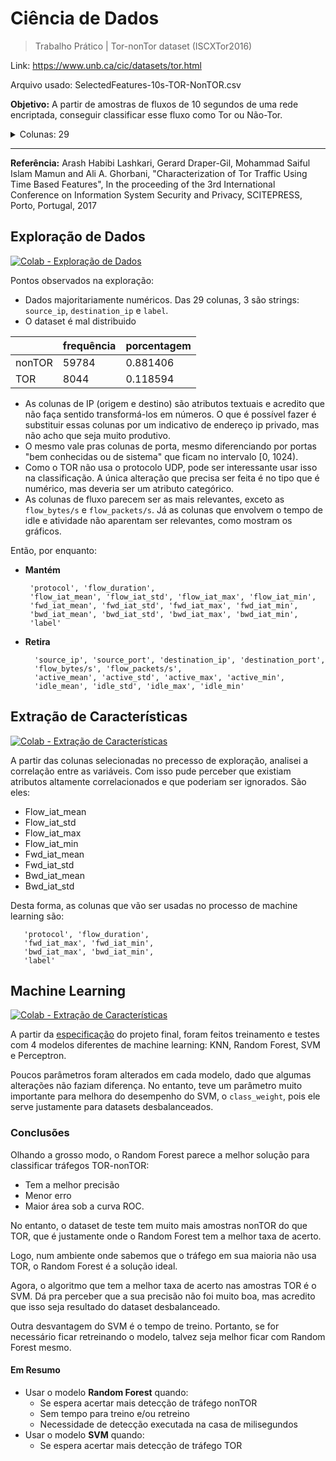 # Ciência de Dados
> Trabalho Prático | Tor-nonTor dataset (ISCXTor2016)

Link: https://www.unb.ca/cic/datasets/tor.html

Arquivo usado: SelectedFeatures-10s-TOR-NonTOR.csv

**Objetivo:** A partir de amostras de fluxos de 10 segundos de uma rede encriptada, conseguir classificar esse fluxo como Tor ou Não-Tor.

<details><summary>Colunas: 29</summary>

- Source IP
- Source Port
- Destination IP
- Destination Port
- Protocol
- Flow Duration
- Flow Bytes/s
- Flow Packets/s
- Flow IAT Mean
- Flow IAT Std
- Flow IAT Max
- Flow IAT Min
- Fwd IAT Mean
- Fwd IAT Std
- Fwd IAT Max
- Fwd IAT Min
- Bwd IAT Mean
- Bwd IAT Std
- Bwd IAT Max
- Bwd IAT Min
- Active Mean
- Active Std
- Active Max
- Active Min
- Idle Mean
- Idle Std
- Idle Max
- Idle Min
- label

Legendas:
- Flow IAT: Flow Inter Arrival Time, the time between two packets sent in either direction
- Fwd IAT: Forward Inter Arrival Time, the time between two packets sent forward direction
- Bwd IAT: Backward Inter Arrival Time, the time bettween two packets sent backwards
- Active: The amount of time time a flow was active before going idle
- Idle: The amount of time time a flow was idle before becoming active
</details>

---

**Referência:** Arash Habibi Lashkari, Gerard Draper-Gil, Mohammad Saiful Islam Mamun and Ali A. Ghorbani, "Characterization of Tor Traffic Using Time Based Features", In the proceeding of the 3rd International Conference on Information System Security and Privacy, SCITEPRESS, Porto, Portugal, 2017

## Exploração de Dados

<a href="https://colab.research.google.com/github/djeni98/ciencia-dados-tor/blob/master/exploracao.ipynb" target="_blank"><img alt="Colab - Exploração de Dados" src="https://img.shields.io/badge/Open%20in%20Colab-grey?logo=google-colab" /></a>

Pontos observados na exploração:
- Dados majoritariamente numéricos. Das 29 colunas, 3 são strings: `source_ip`, `destination_ip` e `label`.
- O dataset é mal distribuido

|       | frequência  |porcentagem|
|---|---|---|
|nonTOR |      59784  |   0.881406|
|TOR    |       8044  |   0.118594|


- As colunas de IP (origem e destino) são atributos textuais e acredito que não faça sentido transformá-los em números. O que é possível fazer é substituir essas colunas por um indicativo de endereço ip privado, mas não acho que seja muito produtivo.
- O mesmo vale pras colunas de porta, mesmo diferenciando por portas "bem conhecidas ou de sistema" que ficam no intervalo [0, 1024).
- Como o TOR não usa o protocolo UDP, pode ser interessante usar isso na classificação. A única alteração que precisa ser feita é no tipo que é numérico, mas deveria ser um atributo categórico.
- As colunas de fluxo parecem ser as mais relevantes, exceto as `flow_bytes/s` e `flow_packets/s`. Já as colunas que envolvem o tempo de idle e atividade não aparentam ser relevantes, como mostram os gráficos.

Então, por enquanto:

- **Mantém**

       'protocol', 'flow_duration',
       'flow_iat_mean', 'flow_iat_std', 'flow_iat_max', 'flow_iat_min',
       'fwd_iat_mean', 'fwd_iat_std', 'fwd_iat_max', 'fwd_iat_min',
       'bwd_iat_mean', 'bwd_iat_std', 'bwd_iat_max', 'bwd_iat_min',
       'label'
- **Retira**

        'source_ip', 'source_port', 'destination_ip', 'destination_port',
        'flow_bytes/s', 'flow_packets/s',
        'active_mean', 'active_std', 'active_max', 'active_min',
        'idle_mean', 'idle_std', 'idle_max', 'idle_min'

## Extração de Características

<a href="https://colab.research.google.com/github/djeni98/ciencia-dados-tor/blob/master/extracao_caracteristicas.ipynb" target="_blank"><img alt="Colab - Extração de Características" src="https://img.shields.io/badge/Open%20in%20Colab-grey?logo=google-colab" /></a>

A partir das colunas selecionadas no precesso de exploração, analisei a correlação entre as variáveis. Com isso pude perceber que existiam atributos altamente correlacionados e que poderiam ser ignorados. São eles:

- Flow_iat_mean
- Flow_iat_std
- Flow_iat_max
- Flow_iat_min
- Fwd_iat_mean
- Fwd_iat_std
- Bwd_iat_mean
- Bwd_iat_std

Desta forma, as colunas que vão ser usadas no processo de machine learning são:

       'protocol', 'flow_duration',
       'fwd_iat_max', 'fwd_iat_min',
       'bwd_iat_max', 'bwd_iat_min',
       'label'

## Machine Learning

<a href="https://colab.research.google.com/github/djeni98/ciencia-dados-tor/blob/master/Projeto Final.ipynb" target="_blank"><img alt="Colab - Extração de Características" src="https://img.shields.io/badge/Open%20in%20Colab-grey?logo=google-colab" /></a>

A partir da [especificação](especificacao.md) do projeto final, foram feitos treinamento e testes com 4 modelos diferentes de machine learning: KNN, Random Forest, SVM e Perceptron.

Poucos parâmetros foram alterados em cada modelo, dado que algumas alterações não faziam diferença. No entanto, teve um parâmetro muito importante para melhora do desempenho do SVM, o `class_weight`, pois ele serve justamente para datasets desbalanceados.

### Conclusões

Olhando a grosso modo, o Random Forest parece a melhor solução para classificar tráfegos TOR-nonTOR:
- Tem a melhor precisão
- Menor erro
- Maior área sob a curva ROC.

No entanto, o dataset de teste tem muito mais amostras nonTOR do que TOR, que é justamente onde o Random Forest tem a melhor taxa de acerto.

Logo, num ambiente onde sabemos que o tráfego em sua maioria não usa TOR, o Random Forest é a solução ideal.

Agora, o algoritmo que tem a melhor taxa de acerto nas amostras TOR é o SVM. Dá pra perceber que a sua precisão não foi muito boa, mas acredito que isso seja resultado do dataset desbalanceado.

Outra desvantagem do SVM é o tempo de treino. Portanto, se for necessário ficar retreinando o modelo, talvez seja melhor ficar com Random Forest mesmo.

#### Em Resumo
- Usar o modelo **Random Forest** quando:
    - Se espera acertar mais detecção de tráfego nonTOR
    - Sem tempo para treino e/ou retreino
    - Necessidade de detecção executada na casa de milisegundos
- Usar o modelo **SVM** quando:
    - Se espera acertar mais detecção de tráfego TOR
